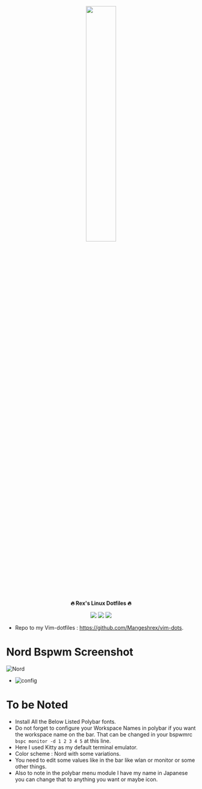 <p align="center">
  <img width="40%" src="https://github.com/Mangeshrex/Bspdots/blob/main/assets/IMG_20210721_155345_773.png" />
</p>

<p align="center">
  <b>🔥 Rex's Linux Dotfiles 🔥</b>
</p> 

<p align="center"> 
<img src="https://img.shields.io/github/forks/Mangeshrex/dotfiles?color=6CBAD1&labelColor=131a1c&style=for-the-badge"> <img src="https://img.shields.io/github/stars/Mangeshrex/dotfiles?color=f65b5b&labelColor=131a1c&style=for-the-badge"> <img src="https://img.shields.io/github/issues/Mangeshrex/dotfiles?color=b185db&labelColor=131a1c&style=for-the-badge">
</p> 
 
- Repo to my Vim-dotfiles : https://github.com/Mangeshrex/vim-dots. 

# Nord Bspwm Screenshot 
![Nord](https://user-images.githubusercontent.com/82205152/119094670-f6fd7600-ba2e-11eb-934d-b494e6714c6e.png)
- ![config](https://github.com/mangeshrex/dotfiles/tree/nord) 

# To be Noted 
- Install All the Below Listed Polybar fonts. 
- Do not forget to configure your Workspace Names in polybar if you want the workspace name on the bar. 
  That can be changed in your bspwmrc `bspc monitor -d 1 2 3 4 5` at this line. 
- Here I used Kitty as my default terminal emulator. 
- Color scheme : Nord with some variations. 
- You need to edit some values like in the bar like wlan or monitor or some other things. 
- Also to note in the polybar menu module I have my name in Japanese you can change that to anything you want or maybe icon. 
